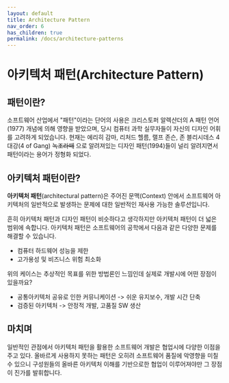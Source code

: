```yaml
---
layout: default
title: Architecture Pattern
nav_order: 6
has_children: true
permalink: /docs/architecture-patterns
---
```


# 아키텍처 패턴(Architecture Pattern)

## 패턴이란?

소프트웨어 산업에서 "패턴"이라는 단어의 사용은 크리스토퍼 알렉산더의 A 패턴 언어(1977) 개념에 의해 영향을 받았으며, 당시 컴퓨터 과학 실무자들이 자신의 디자인 어휘를 고려하게 되었습니다. 현재는 에리히 감마, 리처드 헬름, 랠프 존슨, 존 블리시데스 4대강(4 of Gang) ~~녹조라떼~~ 으로 알려져있는 디자인 패턴(1994)들이 널리 알려지면서 패턴이라는 용어가 정형화 되었다.

## 아키텍처 패턴이란?

**아키텍처 패턴**(architectural pattern)은 주어진 문맥(Context) 안에서 소프트웨어 아키텍처의 일반적으로 발생하는 문제에 대한 일반적인 재사용 가능한 솔루션입니다. 

흔히 아키텍처 패턴과 디자인 패턴이 비슷하다고 생각하지만 아키텍처 패턴이 더 넓은 범위에 속합니다. 아키텍처 패턴은 소프트웨어의 공학에서 다음과 같은 다양한 문제를 해결할 수 있습니다.

- 컴퓨터 하드웨어 성능을 제한
- 고가용성 및 비즈니스 위험 최소화

위의 케이스는 추상적인 목표를 위한 방법론인 느낌인데 실제로 개발시에 어떤 장점이 있을까요?

- 공통아키텍처 공유로 인한 커뮤니케이션 -> 쉬운 유지보수, 개발 시간 단축
- 검증된 아키텍처 -> 안정적 개발, 고품질 SW 생산



## 마치며

일반적인 관점에서 아키텍처 패턴을 활용한 소프트웨어 개발은 협업시에 다양한 이점을 주고 있다. 올바르게 사용하지 못하는 패턴은 오히려 소프트웨어 품질에 악영향을 미칠 수 있으니 구성원들의 올바른 아키텍처 이해를 기반으로한 협업이 이루어져야만 그 장점이 진가를 발휘합니다.